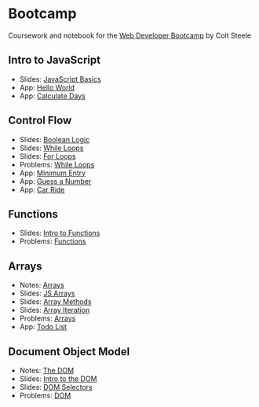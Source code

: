 # Bootcamp

Coursework and notebook for the [Web Developer Bootcamp](https://www.udemy.com/the-web-developer-bootcamp/) by Colt Steele

## Intro to JavaScript

- Slides: [JavaScript Basics](http://webdev.slides.com/coltsteele/javascript-basics-57/fullscreen)
- App: [Hello World](src/projects/01-hello-world/hello-world.html)
- App: [Calculate Days](src/projects/02-calculate-days/calculate-days.html)

## Control Flow

- Slides: [Boolean Logic](http://webdev.slides.com/coltsteele/deck-4-47/fullscreen)
- Slides: [While Loops](http://webdev.slides.com/coltsteele/loops-58/fullscreen)
- Slides: [For Loops](http://webdev.slides.com/coltsteele/loops-18-59/fullscreen)
- Problems: [While Loops](src/projects/05-while-loops/while-loops.html)
- App: [Minimum Entry](src/projects/03-minimum-entry/minimum-entry.html)
- App: [Guess a Number](src/projects/04-guess-number/guess-number.html)
- App: [Car Ride](src/projects/06-car-ride/car-ride.html)

## Functions

- Slides: [Intro to Functions](http://webdev.slides.com/coltsteele/javascript-basics-20-21-22-23-64/fullscreen)
- Problems: [Functions](/src/projects/07-functions/functions.html)

## Arrays

- Notes: [Arrays](src/projects/08-arrays/arrays.md)
- Slides: [JS Arrays](http://webdev.slides.com/coltsteele/javascript-basics-20-61/fullscreen)
- Slides: [Array Methods](http://webdev.slides.com/coltsteele/javascript-basics-20-21-62/fullscreen#/)
- Slides: [Array Iteration](http://webdev.slides.com/coltsteele/javascript-basics-20-21-22-63/fullscreen)
- Problems: [Arrays](src/projects/08-arrays/arrays.html)
- App: [Todo List](src/projects/09-todo/todo.html)

## Document Object Model

- Notes: [The DOM](src/projects/10-dom/dom.md)
- Slides: [Intro to the DOM](http://webdev.slides.com/coltsteele/intro-to-the-dom-70/fullscreen#/8)
- Slides: [DOM Selectors](http://webdev.slides.com/coltsteele/deck-30-71/fullscreen#/2)
- Problems: [DOM](/src/projects/10-dom/dom.html)
